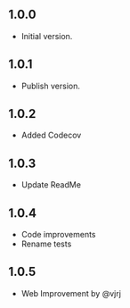## 1.0.0
- Initial version.

## 1.0.1
- Publish version.

## 1.0.2
- Added Codecov

## 1.0.3
- Update ReadMe

## 1.0.4
- Code improvements
- Rename tests

## 1.0.5
- Web Improvement by @vjrj